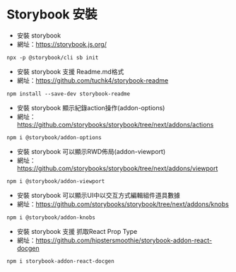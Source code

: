# Storybook 安裝

- 安裝 storybook
- 網址：https://storybook.js.org/
```
npx -p @storybook/cli sb init
```

- 安裝 storybook 支援 Readme.md格式
- 網址：https://github.com/tuchk4/storybook-readme
```
npm install --save-dev storybook-readme
```

- 安裝 storybook 顯示紀錄action操作(addon-options)
- 網址：https://github.com/storybooks/storybook/tree/next/addons/actions
```
npm i @storybook/addon-options
```

- 安裝 storybook 可以顯示RWD佈局(addon-viewport) 
- 網址：https://github.com/storybooks/storybook/tree/next/addons/viewport
```
npm i @storybook/addon-viewport
```

- 安裝 storybook 可以顯示UI中以交互方式編輯組件道具數據
- 網址：https://github.com/storybooks/storybook/tree/next/addons/knobs
```
npm i @storybook/addon-knobs
```

- 安裝 storybook 支援 抓取React Prop Type
- 網址：https://github.com/hipstersmoothie/storybook-addon-react-docgen
```
npm i storybook-addon-react-docgen
```